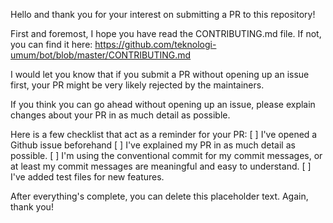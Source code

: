 Hello and thank you for your interest on submitting a PR to this repository!

First and foremost, I hope you have read the CONTRIBUTING.md file.
If not, you can find it here: https://github.com/teknologi-umum/bot/blob/master/CONTRIBUTING.md

I would let you know that if you submit a PR without opening up an issue first,
your PR might be very likely rejected by the maintainers.

If you think you can go ahead without opening up an issue, please explain changes about your PR
in as much detail as possible.

Here is a few checklist that act as a reminder for your PR:
[ ] I've opened a Github issue beforehand
[ ] I've explained my PR in as much detail as possible.
[ ] I'm using the conventional commit for my commit messages, or at least my commit messages are meaningful and easy to understand.
[ ] I've added test files for new features.

After everything's complete, you can delete this placeholder text. Again, thank you!
